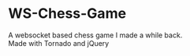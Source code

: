 # WS-Chess-Game
A websocket based chess game I made a while back. </br >
Made with Tornado and jQuery
